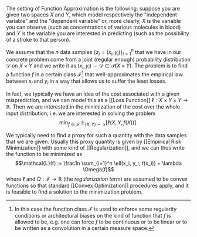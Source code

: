 The setting of Function Approximation is the following: suppose you are given two spaces $X$ and $Y$, which model respectively the "independent variable" and the "dependent variable" or, more clearly, $X$ is the variable you can observe (such as concentrations of various molecules in blood) and $Y$ is the variable you are interested in predicting (such as the possibility of a stroke to that person).

We assume that the $n$ data samples $\left\{z_i = (x_i, y_i)\right\}_{i=1}^n$ that we have in our concrete problem come from a joint (regular enough) probability distribution $\mathcal{D}$ on $X \times Y$ and we write it as $(x_i, y_i) \sim \mathcal{D} \in \mathcal{P}(X \times Y)$.
The problem is to find a function $f$ in a certain class $\mathcal{F}$[^function-class] that well-approximates the empirical law between $x_i$ and $y_i$ in a way that allows us to suffer the least losses.

In fact, we typically we have an idea of the cost associated with a given misprediction, and we can model this as a [[Loss Function]] $\ell: X \times Y \times Y \rightarrow \mathbb{R}$.
Then we are interested in the minimization of the cost over the whole input distribution, i.e. we are interested in solving the problem
$$\min_{f \in \mathcal{F}}\ \mathbb{E}_{(X, Y) \sim \mathcal{D}}\left[\ell(X, Y, f(X))\right].$$

[^function-class]: In this case the function class $\mathcal{F}$ is used to enforce some regularity conditions or architectural biases on the kind of function that $f$ is allowed to be, e.g. one can force $f$ to be continuous or to be linear or to be written as a convolution in a certain measure space.

We typically need to find a proxy for such a quantity with the data samples that we are given. Usually this proxy quantity is given by [[Empirical Risk Minimization]] with some kind of [[Regularization]], and we can thus write the function to be minimized as
$$\mathcal{L}(f) := \frac1n \sum_{i=1}^n \ell(x_i, y_i, f(x_i)) + \lambda \Omega(f)$$
where $\ell$ and $\Omega: \mathcal{F} \rightarrow \mathbb{R}$ (the *regularization term*) are assumed to be convex functions so that standard [[Convex Optimization]] procedures apply, and it is feasible to find a solution to the minimization problem.

